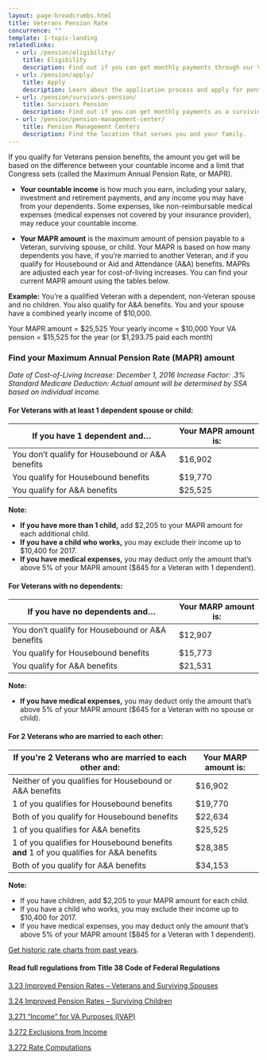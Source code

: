 ```yaml
---
layout: page-breadcrumbs.html
title: Veterans Pension Rate
concurrence: "" 
template: 1-topic-landing
relatedlinks: 
  - url: /pension/eligibility/
    title: Eligibility
    description: Find out if you can get monthly payments through our Veterans Pension program.
  - url: /pension/apply/
    title: Apply
    description: Learn about the application process and apply for pension benefits.
  - url: /pension/survivors-pension/
    title: Survivors Pension
    description: Find out if you can get monthly payments as a surviving spouse who’s not remarried, or as an unmarried child. 
  - url: /pension/pension-management-center/
    title: Pension Management Centers
    description: Find the location that serves you and your family. 
---
```


<div class="va-introtext">

If you qualify for Veterans pension benefits, the amount you get will be based on the difference between your countable income and a limit that Congress sets (called the Maximum Annual Pension Rate, or MAPR). 

</div>

- **Your countable income** is how much you earn, including your salary, investment and retirement payments, and any income you may have from your dependents. Some expenses, like non-reimbursable medical expenses (medical expenses not covered by your insurance provider), may reduce your countable income.

- **Your MAPR amount** is the maximum amount of pension payable to a Veteran, surviving spouse, or child. Your MAPR is based on how many dependents you have, if you’re married to another Veteran, and if you qualify for Housebound or Aid and Attendance (A&A) benefits. MAPRs are adjusted each year for cost-of-living increases. You can find your current MAPR amount using the tables below.

**Example:**
You’re a qualified Veteran with a dependent, non-Veteran spouse and no children. You also qualify for A&A benefits. You and your spouse have a combined yearly income of $10,000.

Your MAPR amount = $25,525
Your yearly income = $10,000
Your VA pension = $15,525 for the year (or $1,293.75 paid each month)

### Find your Maximum Annual Pension Rate (MAPR) amount

*Date of Cost-of-Living Increase: December 1, 2016*
*Increase Factor: .3%*
*Standard Medicare Deduction: Actual amount will be determined by SSA based on individual income.*

#### For Veterans with at least 1 dependent spouse or child:

| **If you have 1 dependent and…** | **Your MAPR amount is:** |
| --- | --- | 
| You don’t qualify for Housebound or A&A benefits | $16,902 | 
| You qualify for Housebound benefits | $19,770 | 
| You qualify for A&A benefits | $25,525 | 

**Note:** 
- **If you have more than 1 child,** add $2,205 to your MAPR amount for each additional child. 
- **If you have a child who works,** you may exclude their income up to $10,400 for 2017.
- **If you have medical expenses,** you may deduct only the amount that’s above 5% of your MAPR amount ($845 for a Veteran with 1 dependent).

#### For Veterans with no dependents:

| **If you have no dependents and…** | **Your MARP amount is:** | 
| --- | --- | 
| You don’t qualify for Housebound or A&A benefits | $12,907 |
| You qualify for Housebound benefits | $15,773 | 
| You qualify for A&A benefits | $21,531 | 

**Note:**
- **If you have medical expenses,** you may deduct only the amount that’s above 5% of your MAPR amount ($645 for a Veteran with no spouse or child).

#### For 2 Veterans who are married to each other:

| **If you're 2 Veterans who are married to each other and:** | **Your MARP amount is:** |
| --- | --- | 
| Neither of you qualifies for Housebound or A&A benefits | $16,902 | 
| 1 of you qualifies for Housebound benefits | $19,770 | 
| Both of you qualify for Housebound benefits | $22,634 | 
| 1 of you qualifies for A&A benefits | $25,525 | 
| 1 of you qualifies for Housebound benefits **and** 1 of you qualifies for A&A benefits | $28,385 | 
| Both of you qualify for A&A benefits | $34,153 | 

**Note:**
- If you have children, add $2,205 to your MAPR amount for each child. 
- If you have a child who works, you may exclude their income up to $10,400 for 2017.
- If you have medical expenses, you may deduct only the amount that’s above 5% of your MAPR amount ($845 for a Veteran with 1 dependent).

[Get historic rate charts from past years](http://www.benefits.va.gov/pension/current_rates_veteran_pen.asp).

#### Read full regulations from Title 38 Code of Federal Regulations

[3.23 Improved Pension Rates – Veterans and Surviving Spouses](https://www.ecfr.gov/cgi-bin/text-idx?SID=ad275643432556b9dda942343fb89296&mc=true&node=pt38.1.3&rgn=div58#se38.1.3_123)

[3.24 Improved Pension Rates – Surviving Children](https://www.ecfr.gov/cgi-bin/text-idx?SID=ad275643432556b9dda942343fb89296&mc=true&node=pt38.1.3&rgn=div58#se38.1.3_123)

[3.271 “Income” for VA Purposes (IVAP)](https://www.ecfr.gov/cgi-bin/text-idx?SID=ad275643432556b9dda942343fb89296&mc=true&node=pt38.1.3&rgn=div58#se38.1.3_123)

[3.272 Exclusions from Income](https://www.ecfr.gov/cgi-bin/text-idx?SID=ad275643432556b9dda942343fb89296&mc=true&node=pt38.1.3&rgn=div58#se38.1.3_123)

[3.272 Rate Computations](https://www.ecfr.gov/cgi-bin/text-idx?SID=ad275643432556b9dda942343fb89296&mc=true&node=pt38.1.3&rgn=div58#se38.1.3_123) 


